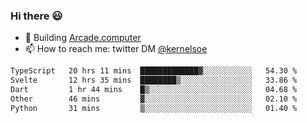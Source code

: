 ### Hi there 😃

- 🔨 Building [Arcade.computer](https://arcade.computer)
- 📫 How to reach me: twitter DM [@kernelsoe](https://twitter.com/kernelsoe)

<!--START_SECTION:waka-->

```txt
TypeScript   20 hrs 11 mins  █████████████▓░░░░░░░░░░░   54.30 %
Svelte       12 hrs 35 mins  ████████▒░░░░░░░░░░░░░░░░   33.86 %
Dart         1 hr 44 mins    █▒░░░░░░░░░░░░░░░░░░░░░░░   04.68 %
Other        46 mins         ▓░░░░░░░░░░░░░░░░░░░░░░░░   02.10 %
Python       31 mins         ▒░░░░░░░░░░░░░░░░░░░░░░░░   01.40 %
```

<!--END_SECTION:waka-->
